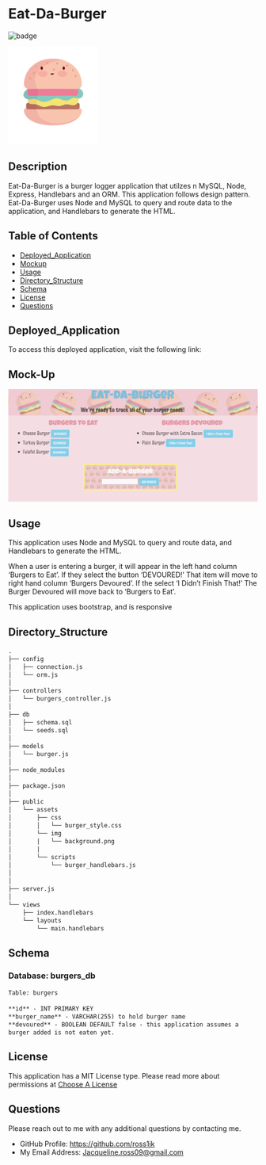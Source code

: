 
# Eat-Da-Burger

![badge](https://img.shields.io/static/v1?label=License&message=MIT%20License&color=blue) 

![burger](./public/assets/img/burger.png)
  
## Description

Eat-Da-Burger is a burger logger application that utilzes n MySQL, Node, Express, Handlebars and an ORM. This application follows design pattern. Eat-Da-Burger uses Node and MySQL to query and route data to the application, and Handlebars to generate the HTML.


## Table of Contents

* [Deployed_Application](#Deployed_Application)
* [Mockup](#Mock-Up)
* [Usage](#Usage)
* [Directory_Structure](#Directory_Structure)
* [Schema](#Schema)
* [License](#License)
* [Questions](#Questions)
  
## Deployed_Application

To access this deployed application, visit the following link: 

## Mock-Up

![Mockup](./public/assets/img/mockup.png)

## Usage

This application uses Node and MySQL to query and route data, and Handlebars to generate the HTML. 

When a user is entering a burger, it will appear in the left hand column ‘Burgers to Eat’. If they select the button ‘DEVOURED!’ That item will move to right hand column ‘Burgers Devoured’. If the select ‘I Didn’t Finish That!’ The Burger Devoured will move back to ‘Burgers to Eat’. 

This application uses bootstrap, and is responsive

## Directory_Structure

```
.
├── config
│   ├── connection.js
│   └── orm.js
│ 
├── controllers
│   └── burgers_controller.js
│
├── db
│   ├── schema.sql
│   └── seeds.sql
│
├── models
│   └── burger.js
│ 
├── node_modules
│ 
├── package.json
│
├── public
│   └── assets
│       ├── css
│       │   └── burger_style.css
│       └── img
│       |   └── background.png
│       |
│       └── scripts
│           └── burger_handlebars.js
│   
│
├── server.js
│
└── views
    ├── index.handlebars
    └── layouts
        └── main.handlebars
```

## Schema

### Database: burgers_db

```
Table: burgers

**id** - INT PRIMARY KEY
**burger_name** - VARCHAR(255) to hold burger name
**devoured** - BOOLEAN DEFAULT false - this application assumes a burger added is not eaten yet. 
```

## License

This application has a MIT License type. Please read more about permissions at [Choose A License](https://choosealicense.com/licenses/)

## Questions

Please reach out to me with any additional questions by contacting me.

* GitHub Profile: https://github.com/ross1jk
* My Email Address: Jacqueline.ross09@gmail.com
